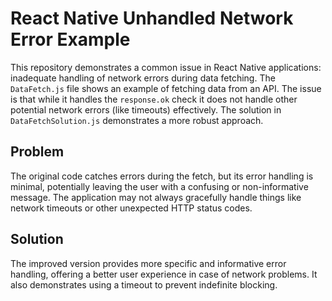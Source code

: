 # React Native Unhandled Network Error Example

This repository demonstrates a common issue in React Native applications: inadequate handling of network errors during data fetching.  The `DataFetch.js` file shows an example of fetching data from an API.  The issue is that while it handles the `response.ok` check it does not handle other potential network errors (like timeouts) effectively.  The solution in `DataFetchSolution.js` demonstrates a more robust approach.

## Problem

The original code catches errors during the fetch, but its error handling is minimal, potentially leaving the user with a confusing or non-informative message.  The application may not always gracefully handle things like network timeouts or other unexpected HTTP status codes.

## Solution

The improved version provides more specific and informative error handling, offering a better user experience in case of network problems.  It also demonstrates using a timeout to prevent indefinite blocking.
